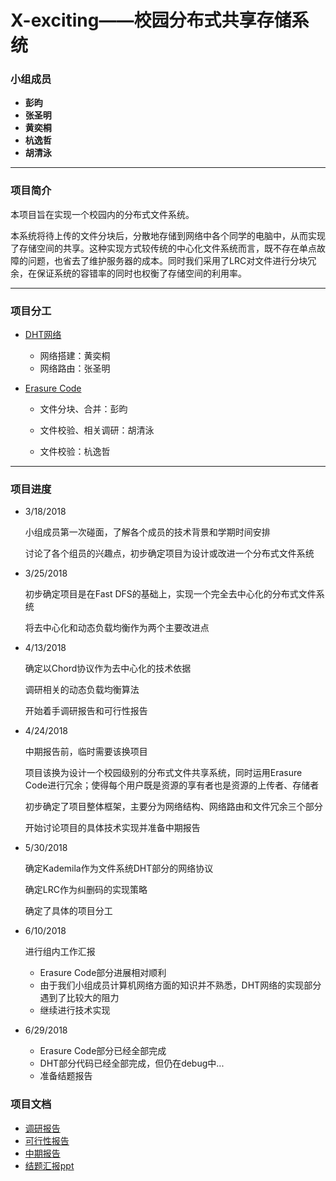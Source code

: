 # X-exciting——校园分布式共享存储系统

### 小组成员

- **彭昀**
- **张圣明**
- **黄奕桐**
- **杭逸哲**
- **胡清泳**

------

### 项目简介

本项目旨在实现一个校园内的分布式文件系统。

本系统将待上传的文件分块后，分散地存储到网络中各个同学的电脑中，从而实现了存储空间的共享。这种实现方式较传统的中心化文件系统而言，既不存在单点故障的问题，也省去了维护服务器的成本。同时我们采用了LRC对文件进行分块冗余，在保证系统的容错率的同时也权衡了存储空间的利用率。

------

### 项目分工

- [DHT网络](https://github.com/OSH-2018/X-exciting/blob/master/dht/dht.md)
  - 网络搭建：黄奕桐
  - 网络路由：张圣明

- [Erasure Code](https://github.com/OSH-2018/X-exciting/blob/master/erasure_code/erasure%20code%20模块.md)

  - 文件分块、合并：彭昀

  - 文件校验、相关调研：胡清泳

  - 文件校验：杭逸哲

------

### 项目进度

- 3/18/2018

  小组成员第一次碰面，了解各个成员的技术背景和学期时间安排

  讨论了各个组员的兴趣点，初步确定项目为设计或改进一个分布式文件系统

- 3/25/2018

  初步确定项目是在Fast DFS的基础上，实现一个完全去中心化的分布式文件系统

  将去中心化和动态负载均衡作为两个主要改进点

- 4/13/2018

  确定以Chord协议作为去中心化的技术依据

  调研相关的动态负载均衡算法

  开始着手调研报告和可行性报告

- 4/24/2018

  中期报告前，临时需要该换项目

  项目该换为设计一个校园级别的分布式文件共享系统，同时运用Erasure Code进行冗余；使得每个用户既是资源的享有者也是资源的上传者、存储者

  初步确定了项目整体框架，主要分为网络结构、网络路由和文件冗余三个部分

  开始讨论项目的具体技术实现并准备中期报告

- 5/30/2018

  确定Kademila作为文件系统DHT部分的网络协议

  确定LRC作为纠删码的实现策略

  确定了具体的项目分工

- 6/10/2018

  进行组内工作汇报

  - Erasure Code部分进展相对顺利
  - 由于我们小组成员计算机网络方面的知识并不熟悉，DHT网络的实现部分遇到了比较大的阻力
  - 继续进行技术实现

- 6/29/2018

  - Erasure Code部分已经全部完成
  - DHT部分代码已经全部完成，但仍在debug中...
  - 准备结题报告

### 项目文档
  - [调研报告](https://github.com/OSH-2018/X-exciting/blob/master/报告/调研报告/调研报告——校园规模的分布式文件共享系统.md)
  - [可行性报告](https://github.com/OSH-2018/X-exciting/blob/master/报告/可行性报告/可行性报告.md)
  - [中期报告](https://github.com/OSH-2018/X-exciting/tree/master/报告/中期报告)
  - [结题汇报ppt](https://github.com/OSH-2018/X-exciting/blob/master/new/结题报告.pptx)
  
